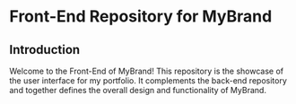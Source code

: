 
# Front-End Repository for MyBrand

## Introduction

Welcome to the Front-End of MyBrand! This repository is the showcase of the user interface for my portfolio. It complements the back-end repository and together defines the overall design and functionality of MyBrand.


